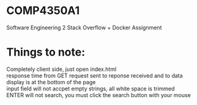 # COMP4350A1

Software Engineering 2 Stack Overflow + Docker Assignment

# Things to note:

Completely client side, just open index.html  
 response time from GET request sent to reponse received and to data display is at the bottom of the page  
 input field will not accpet empty strings, all white space is trimmed  
 ENTER will not search, you must click the search button with your mouse
